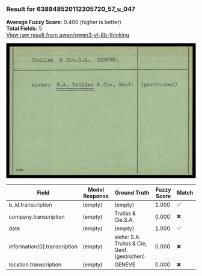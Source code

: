 ### Result for 638948520112305720_57_u_047
**Average Fuzzy Score:** 0.400 (higher is better)<br>
**Total Fields:** 5<br>
[View raw result from qwen/qwen3-vl-8b-thinking](https://github.com/RISE-UNIBAS/humanities_data_benchmark/blob/main/results/2025-10-24/T0332/request_T0332_638948520112305720_57_u_047.json)

<img src="https://github.com/RISE-UNIBAS/humanities_data_benchmark/blob/main/benchmarks/blacklist/images/638948520112305720_57_u_047.jpg?raw=true" alt="638948520112305720_57_u_047" width="600px">

| Field | Model Response | Ground Truth | Fuzzy Score | Match |
|-------|----------------|--------------|-------------|-------|
| b_id.transcription | (empty) | (empty) | 1.000 | ✅ |
| company.transcription | (empty) | Trullas & Cie.S.A. | 0.000 | ❌ |
| date | (empty) | (empty) | 1.000 | ✅ |
| information[0].transcription | (empty) | siehe: S.A. Trullas & Cie, Genf. (gestrichen) | 0.000 | ❌ |
| location.transcription | (empty) | GENEVE | 0.000 | ❌ |
